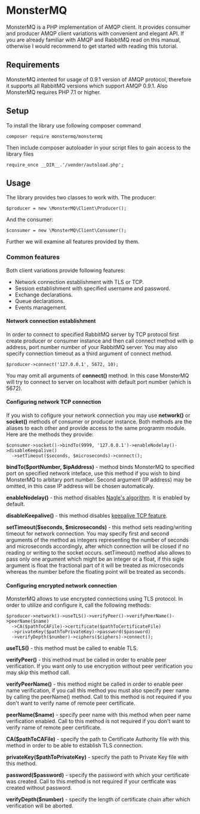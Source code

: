 # MonsterMQ
MonsterMQ is a PHP implementation of AMQP client. It provides consumer and producer AMQP client variations with convenient and elegant API.
If you are already familiar with AMQP and RabbitMQ read on this manual, otherwise I would recommend to get started with reading this tutorial.
## Requirements
MonsterMQ intented for usage of 0.9.1 version of AMQP protocol, therefore it supports all RabbitMQ versions which support AMQP 0.9.1.
Also MonsterMQ requires PHP 7.1 or higher.
## Setup
To install the library use following composer command
```
composer require monstermq/monstermq
```
Then include composer autoloader in your script files to gain access to the library files
```
require_once __DIR__.'/vendor/autoload.php';
```
## Usage
The library provides two classes to work with.
The producer:
```
$producer = new \MonsterMQ\Client\Producer();
```
And the consumer:
```
$consumer = new \MonsterMQ\Client\Consumer();
```
Further we will examine all features provided by them.
### Common features
Both client variations provide following features:
- Network connection establishment with TLS or TCP.
- Session establishment with specified username and password.
- Exchange declarations.
- Queue declarations.
- Events management.
#### Network connection establishment
In order to connect to specified RabbitMQ server by TCP protocol first create producer or consumer instance and then call connect method with ip address, port number number of your RabbitMQ server. You may also specify connection timeout as a third argument of connect method.
```
$producer->connect('127.0.0.1', 5672, 10);
```
You may omit all arguments of **connect()** method. In this case MonsterMQ will try to connect to server on localhost with default port number (which is 5672).
#### Configuring network TCP connection
If you wish to cofigure your network connection you may use **network()** or **socket()** methods of consumer or producer instance. Both methods are the aliases to each other and provide access to the same programm module. Here are the methods they provide:
```
$consumer->socket()->bindTo(9999, '127.0.0.1')->enableNodelay()->disableKeepalive()
  ->setTimeout($seconds, $microseconds)->connect();
```
**bindTo($portNumber, $ipAddress)** - method binds MonsterMQ to specified port on specified network inteface, use this method if you wish to bind MonsterMQ to arbitary port number. Second argument (IP address) may be omitted, in this case IP address will be chosen automaticaly.

**enableNodelay()** - this method disables [Nagle's algorithm](https://en.wikipedia.org/wiki/Nagle%27s_algorithm). It is enabled by default.

**disableKeepalive()** - this method disables [keepalive TCP feature](https://en.wikipedia.org/wiki/Keepalive).

**setTimeout($seconds, $microseconds)** - this method sets reading/writing timeout for network connection. You may specify first and second arguments of the method as integers representing the number of seconds and microseconds accordingly, after which connection will be closed if no reading or writing to the socket occurs. setTimeout() method also allows to pass only one argument which might be an integer or a float, if this sigle argument is float the fractional part of it will be treated as microseconds whereas the number before the floating point will be treated as seconds.

#### Configuring encrypted network connection
MonsterMQ allows to use encrypted connections using TLS protocol. In order to utilize and configure it, call the following methods:
```
$producer->network()->useTLS()->verifyPeer()->verifyPeerName()->peerName($name)
  ->CA($pathToCAFile)->certificate($pathToCertificateFile)
  ->privateKey($pathToPrivateKey)->password($password)
  ->verifyDepth($number)->ciphers($ciphers)->connect();
```
**useTLS()** - this method must be called to enable TLS.

**verifyPeer()** - this method must be called in order to enable peer verification. If you want only to use encryption without peer verification you may skip this method call.

**verifyPeerName()** - this method might be called in order to enable peer name verification, if you call this method you must also specify peer name by calling the peerName() method. Call to this method is not required if you don't want to verify name of remote peer certificate.

**peerName($name)** - specify peer name with this method when peer name verification enabled. Call to this method is not required if you don't want to verify name of remote peer certificate.

**CA($pathToCAFile)** - specify the path to Certificate Authority file with this method in order to be able to establish TLS connection.

**privateKey($pathToPrivateKey)** - specify the path to Private Key file with this method.

**password($password)** - specify the password with which your certificate was created. Call to this method is not required if your certficate was created without password.

**verifyDepth($number)** - specify the length of certificate chain after which verification will be aborted.
